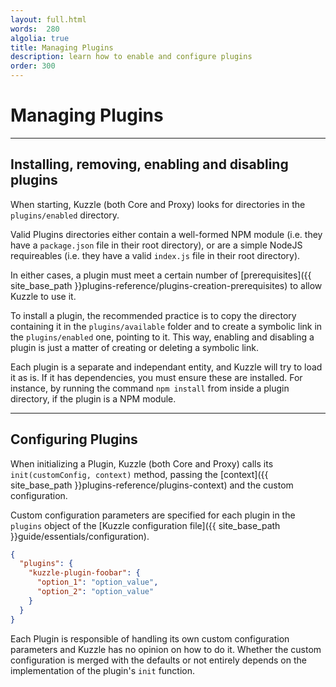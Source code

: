 ```yaml
---
layout: full.html
words:  280
algolia: true
title: Managing Plugins
description: learn how to enable and configure plugins
order: 300
---
```


# Managing Plugins

---

## Installing, removing, enabling and disabling plugins

When starting, Kuzzle (both Core and Proxy) looks for directories in the `plugins/enabled` directory.

Valid Plugins directories either contain a well-formed NPM module (i.e. they have a `package.json` file in their root directory), or are a simple NodeJS requireables (i.e. they have a valid `index.js` file in their root directory).

In either cases, a plugin must meet a certain number of [prerequisites]({{ site_base_path }}plugins-reference/plugins-creation-prerequisites) to allow Kuzzle to use it.

To install a plugin, the recommended practice is to copy the directory containing it in the `plugins/available` folder and to create a symbolic link in the `plugins/enabled` one, pointing to it. This way, enabling and disabling a plugin is just a matter of creating or deleting a symbolic link.

Each plugin is a separate and independant entity, and Kuzzle will try to load it as is. If it has dependencies, you must ensure these are installed. For instance, by running the command `npm install` from inside a plugin directory, if the plugin is a NPM module.

---

## Configuring Plugins

When initializing a Plugin, Kuzzle (both Core and Proxy) calls its `init(customConfig, context)` method, passing the [context]({{ site_base_path }}plugins-reference/plugins-context) and the custom configuration.

Custom configuration parameters are specified for each plugin in the `plugins` object of the [Kuzzle configuration file]({{ site_base_path }}guide/essentials/configuration).

```json
{
  "plugins": {
    "kuzzle-plugin-foobar": {
      "option_1": "option_value",
      "option_2": "option_value"
    }
  }
}
```

Each Plugin is responsible of handling its own custom configuration parameters and Kuzzle has no opinion on how to do it. Whether the custom configuration is merged with the defaults or not entirely depends on the implementation of the plugin's `init` function.
